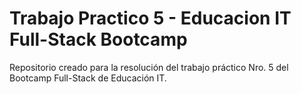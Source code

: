 # Trabajo Practico 5 - Educacion IT Full-Stack Bootcamp

Repositorio creado para la resolución del trabajo práctico Nro. 5 del Bootcamp Full-Stack de Educación IT.

